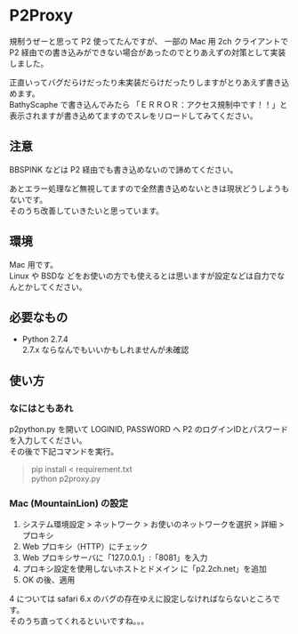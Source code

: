 P2Proxy
===============
規制うぜーと思って P2 使ってたんですが、
一部の Mac 用 2ch クライアントで P2 経由での書き込みができない場合があったのでとりあえずの対策として実装しました。  

正直いってバグだらけだったり未実装だらけだったりしますがとりあえず書き込めます。  
BathyScaphe で書き込んでみたら 「ＥＲＲＯＲ：アクセス規制中です！！」と表示されますが書き込めてますのでスレをリロードしてみてください。

注意
---
BBSPINK などは P2 経由でも書き込めないので諦めてください。  

あとエラー処理など無視してますので全然書き込めないときは現状どうしようもないです。  
そのうち改善していきたいと思っています。

環境
---
Mac 用です。  
Linux や BSDな どをお使いの方でも使えるとは思いますが設定などは自力でなんとかしてください。

必要なもの
--------

+ Python 2.7.4  
2.7.x ならなんでもいいかもしれませんが未確認

使い方
-----

### なにはともあれ

p2python.py を開いて LOGINID, PASSWORD へ P2 のログインIDとパスワードを入力してください。  
その後で下記コマンドを実行。

> pip install < requirement.txt  
> python p2proxy.py

### Mac (MountainLion) の設定
1. システム環境設定 > ネットワーク > お使いのネットワークを選択 > 詳細 > プロキシ
2. Web プロキシ（HTTP）にチェック
3. Web プロキシサーバに「127.0.0.1」:「8081」を入力
4. プロキシ設定を使用しないホストとドメイン に「p2.2ch.net」を追加
5. OK の後、適用

4 については safari 6.x のバグの存在ゆえに設定しなければならないところです。  
そのうち直ってくれるといいですね。。。

